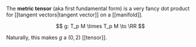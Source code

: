 The **metric tensor** (aka first fundamental form) is a very fancy dot product for [[tangent vectors|tangent vector]] on a [[manifold]].

$$
g: T_p M \times T_p M \to \RR
$$

Naturally, this makes $g$ a $(0,2)$ [[tensor]]. 